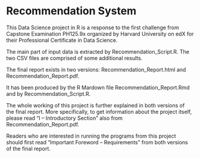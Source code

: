 # Recommendation System

This Data Science project in R is a response to the first challenge 
from Capstone Examination PH125.9x organized by Harvard University on edX 
for their Professional Certificate in Data Science.

The main part of input data is extracted by Recommendation_Script.R. 
The two CSV files are comprised of some additional results. 

The final report exists in two versions: Recommendation_Report.html and Recommendation_Report.pdf. 

It has been produced by the R Mardown file Recommendation_Report.Rmd and by Recommendation_Script.R. 

The whole working of this project is further explained in both versions of the final report. 
More specifically, to get information about the project itself, 
please read “I – Introductory Section” also from Recommendation_Report.pdf.

Readers who are interested in running the programs from this project should first read “Important Foreword – Requirements” from both versions of the final report.
 

